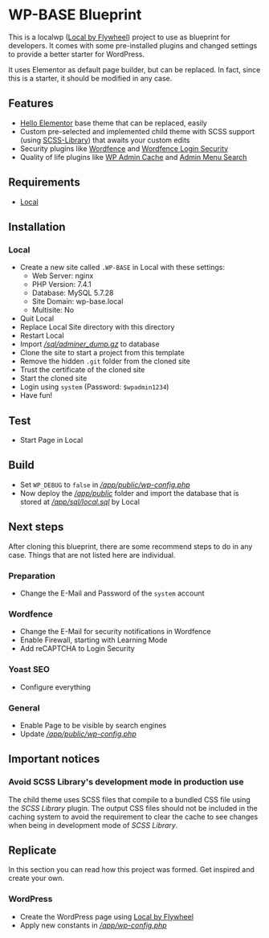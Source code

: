 # WP-BASE Blueprint

This is a localwp ([Local by Flywheel](https://localwp.com/)) project to use as blueprint for developers. It comes with some pre-installed plugins and changed settings to provide a better starter for WordPress.

It uses Elementor as default page builder, but can be replaced. In fact, since this is a starter, it should be modified in any case.

## Features

- [Hello Elementor](https://wordpress.org/themes/hello-elementor/) base theme that can be replaced, easily
- Custom pre-selected and implemented child theme with SCSS support (using [SCSS-Library](https://wordpress.org/support/plugin/scss-library/)) that awaits your custom edits
- Security plugins like [Wordfence](https://wordpress.org/plugins/wordfence/) and [Wordfence Login Security](https://wordpress.org/plugins/wordfence-login-security/)
- Quality of life plugins like [WP Admin Cache](https://wordpress.org/plugins/wp-admin-cache/) and [Admin Menu Search](https://wordpress.org/plugins/admin-menu-search/)

## Requirements

- [Local](https://localwp.com/)

## Installation

### Local

- Create a new site called `.WP-BASE` in Local with these settings:
  - Web Server: nginx
  - PHP Version: 7.4.1
  - Database: MySQL 5.7.28
  - Site Domain: wp-base.local
  - Multisite: No
- Quit Local
- Replace Local Site directory with this directory
- Restart Local
- Import [_/sql/adminer_dump.gz_](./sql/adminer_dump) to database
- Clone the site to start a project from this template
- Remove the hidden `.git` folder from the cloned site
- Trust the certificate of the cloned site
- Start the cloned site
- Login using `system` (Password: `$wpadmin1234`)
- Have fun!

## Test

- Start Page in Local

## Build

- Set `WP_DEBUG` to `false` in [_/app/public/wp-config.php_](./app/public/wp-config.php)
- Now deploy the [_/app/public_](./app/public) folder and import the database that is stored at [_/app/sql/local.sql_](./app/sql/local.sql) by Local

## Next steps

After cloning this blueprint, there are some recommend steps to do in any case. Things that are not listed here are individual.

### Preparation

- Change the E-Mail and Password of the `system` account

### Wordfence

- Change the E-Mail for security notifications in Wordfence
- Enable Firewall, starting with Learning Mode
- Add reCAPTCHA to Login Security

### Yoast SEO

- Configure everything

### General

- Enable Page to be visible by search engines
- Update [_/app/public/wp-config.php_](./app/public/wp-config.php)

## Important notices

### Avoid SCSS Library's development mode in production use

The child theme uses SCSS files that compile to a bundled CSS file using the _SCSS Library_ plugin. The output CSS files should not be included in the caching system to avoid the requirement to clear the cache to see changes when being in development mode of _SCSS Library_.

## Replicate

In this section you can read how this project was formed. Get inspired and create your own.

### WordPress

- Create the WordPress page using [Local by Flywheel](https://localwp.com)
- Apply new constants in [_/app/wp-config.php_](./app/public/wp-config.php)
